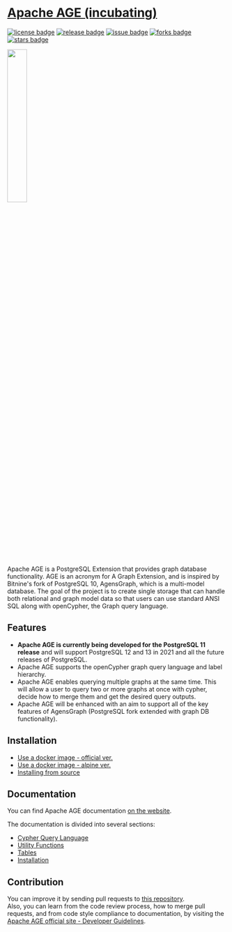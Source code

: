 # [Apache AGE (incubating)](https://age.apache.org/#)

[![license badge](https://img.shields.io/badge/apache-license--v2.0-brightgreen)](https://github.com/apache/incubator-age/releases)
[![release badge](https://img.shields.io/badge/release-v0.3.0-brightgreen)](https://github.com/apache/incubator-age/releases)
[![issue badge](https://img.shields.io/github/issues/apache/incubator-age)](https://github.com/apache/incubator-age/issues)
[![forks badge](https://img.shields.io/github/forks/apache/incubator-age)](https://github.com/apache/incubator-age/network/members)
[![stars badge](https://img.shields.io/github/stars/apache/incubator-age)](https://github.com/apache/incubator-age/stargazers)

<img src="https://age.apache.org/docs/_static/age_BI.png" width="30%" height="30%">

Apache AGE is a PostgreSQL Extension that provides graph database functionality. AGE is an acronym for A Graph Extension, and is inspired by Bitnine's fork of PostgreSQL 10, AgensGraph, which is a multi-model database. The goal of the project is to create single storage that can handle both relational and graph model data so that users can use standard ANSI SQL along with openCypher, the Graph query language.

## Features

- **Apache AGE is currently being developed for the PostgreSQL 11 release** and will support PostgreSQL 12 and 13 in 2021 and all the future releases of PostgreSQL.
- Apache AGE supports the openCypher graph query language and label hierarchy.
- Apache AGE enables querying multiple graphs at the same time. This will allow a user to query two or more graphs at once with cypher, decide how to merge them and get the desired query outputs.
- Apache AGE will be enhanced with an aim to support all of the key features of AgensGraph (PostgreSQL fork extended with graph DB functionality).

## Installation

- [Use a docker image - official ver.](https://hub.docker.com/r/sorrell/agensgraph-extension)
- [Use a docker image - alpine ver.](https://hub.docker.com/r/sorrell/agensgraph-extension-alpine)
- [Installing from source](https://age.apache.org/#)

## Documentation

You can find Apache AGE documentation [on the website](https://age.apache.org/docs/).

The documentation is divided into several sections:

- [Cypher Query Language](https://age.apache.org/docs/cypher-query-language.html)
- [Utility Functions](https://age.apache.org/docs/utility-functions.html)
- [Tables](https://age.apache.org/docs/tables.html)
- [Installation](https://age.apache.org/docs/installation.html)

## Contribution

You can improve it by sending pull requests to [this repository](https://github.com/apache/incubator-age).  
Also, you can learn from the code review process, how to merge pull requests, and from code style compliance to documentation, by visiting the [Apache AGE official site - Developer Guidelines](https://age.apache.org/#codereview).
